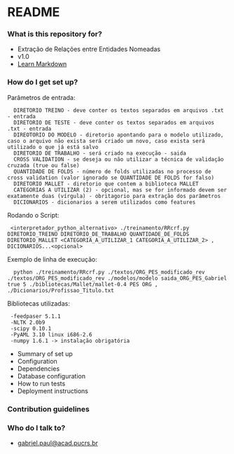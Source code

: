 # README #
### What is this repository for? ###

* Extração de Relações entre Entidades Nomeadas
* v1.0
* [Learn Markdown](https://bitbucket.org/tutorials/markdowndemo)

### How do I get set up? ###

Parâmetros de entrada: 
      
      DIRETORIO TREINO - deve conter os textos separados em arquivos .txt - entrada
      DIRETORIO DE TESTE - deve conter os textos separados em arquivos .txt - entrada 
      DIREOTORIO DO MODELO - diretorio apontando para o modelo utilizado, caso o arquivo não exista será criado um novo, caso exista será utilizado o que já está salvo
      DIRETORIO DE TRABALHO - será criado na execução - saida
      CROSS VALIDATION - se deseja ou não utilizar a técnica de validação cruzada (true ou false)
      QUANTIDADE DE FOLDS - número de folds utilizadas no processo de cross validation (valor ignorado se QUANTIDADE DE FOLDS for falso)
      DIRETORIO MALLET - diretorio que contem a biblioteca MALLET
      CATEGORIAS A UTILIZAR (2) - opcional, mas se for informado devem ser exatamente duas (vírgula) - obritagorio para extração dos parâmetros
      DICIONARIOS - dicionarios a serem utilizados como features

Rodando o Script:

     <interpretador_python_alternativo> ./treinamento/RRcrf.py DIRETORIO_TREINO DIRETORIO_DE_TRABALHO QUANTIDADE_DE_FOLDS DIRETORIO_MALLET <CATEGORIA_A_UTILIZAR_1 CATEGORIA_A_UTILIZAR_2> , DICIONARIOS...<opcional>

Exemplo de linha de execução:

      python ./treinamento/RRcrf.py ./textos/ORG_PES_modificado_rev ./textos/ORG_PES_modificado_rev ./modelos/modelo saida_ORG_PES_Gabriel true 5 ./bibliotecas/Mallet/mallet-0.4 PES ORG , ./Dicionarios/Profissao_Titulo.txt

Bibliotecas utilizadas:

     -feedpaser 5.1.1
     -NLTK 2.0b9
     -scipy 0.10.1
     -PyAML 3.10 linux i686-2.6
     -numpy 1.6.1 -> instalação obrigatória

* Summary of set up
* Configuration
* Dependencies
* Database configuration
* How to run tests
* Deployment instructions

### Contribution guidelines ###


### Who do I talk to? ###

* gabriel.paul@acad.pucrs.br
